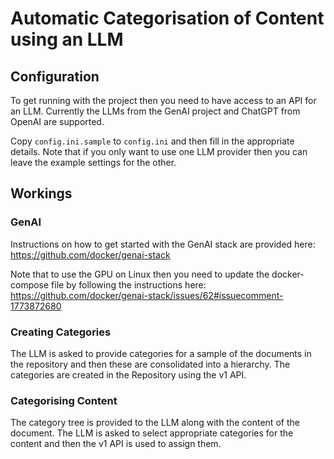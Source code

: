 # Automatic Categorisation of Content using an LLM

## Configuration

To get running with the project then you need to have access to an API for an LLM. Currently the LLMs from the GenAI project and ChatGPT from OpenAI are supported.

Copy `config.ini.sample` to `config.ini` and then fill in the appropriate details. Note that if you only want to use one LLM provider then you can leave the example settings for the other.

## Workings

### GenAI

Instructions on how to get started with the GenAI stack are provided here: https://github.com/docker/genai-stack

Note that to use the GPU on Linux then you need to update the docker-compose file by following the instructions here: https://github.com/docker/genai-stack/issues/62#issuecomment-1773872680

### Creating Categories

The LLM is asked to provide categories for a sample of the documents in the repository and then these are consolidated into a hierarchy. The categories are created in the Repository using the v1 API.

### Categorising Content

The category tree is provided to the LLM along with the content of the document. The LLM is asked to select appropriate categories for the content and then the v1 API is used to assign them.
